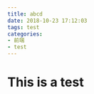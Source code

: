 ```yaml
---
title: abcd
date: 2018-10-23 17:12:03
tags: test
categories: 
- 前端
- test
---
```


# This is a test 

